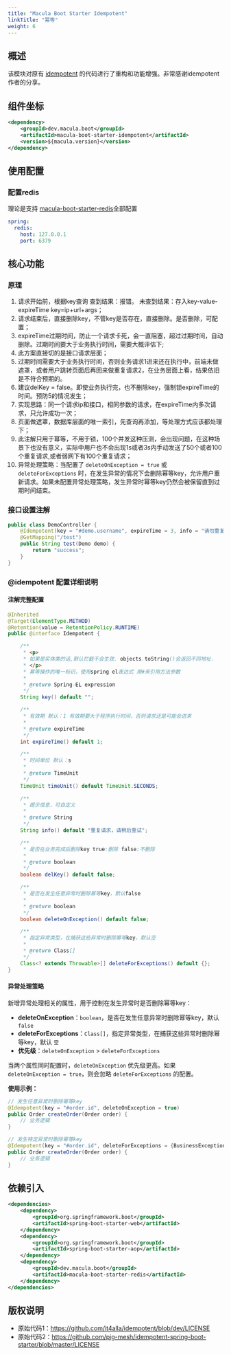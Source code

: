 ```yaml
---
title: "Macula Boot Starter Idempotent"
linkTitle: "幂等"
weight: 6
---
```

## 概述

该模块对原有 [idempotent](https://github.com/it4alla/idempotent) 的代码进行了重构和功能增强。非常感谢idempotent 作者的分享。



## 组件坐标

```xml
<dependency>
    <groupId>dev.macula.boot</groupId>
    <artifactId>macula-boot-starter-idempotent</artifactId>
    <version>${macula.version}</version>
</dependency>
```



## 使用配置

### 配置redis

理论是支持 [macula-boot-starter-redis](../../框架基础/redis)全部配置

```yaml
spring:
  redis:
    host: 127.0.0.1
    port: 6379
```



## 核心功能

### 原理

1. 请求开始前，根据key查询 查到结果：报错。 未查到结果：存入key-value-expireTime key=ip+url+args；
2. 请求结束后，直接删除key，不管key是否存在，直接删除。是否删除，可配置；
3. expireTime过期时间，防止一个请求卡死，会一直阻塞，超过过期时间，自动删除。过期时间要大于业务执行时间，需要大概评估下;
4. 此方案直接切的是接口请求层面；
5. 过期时间需要大于业务执行时间，否则业务请求1进来还在执行中，前端未做遮罩，或者用户跳转页面后再回来做重复请求2，在业务层面上看，结果依旧是不符合预期的。
6. 建议delKey = false。即使业务执行完，也不删除key，强制锁expireTime的时间。预防5的情况发生；
7. 实现思路：同一个请求ip和接口，相同参数的请求，在expireTime内多次请求，只允许成功一次；
8. 页面做遮罩，数据库层面的唯一索引，先查询再添加，等处理方式应该都处理下；
9. 此注解只用于幂等，不用于锁，100个并发这种压测，会出现问题，在这种场景下也没有意义，实际中用户也不会出现1s或者3s内手动发送了50个或者100个重复请求,或者弱网下有100个重复请求；
10. 异常处理策略：当配置了 `deleteOnException = true` 或 `deleteForExceptions` 时，在发生异常的情况下会删除幂等key，允许用户重新请求。如果未配置异常处理策略，发生异常时幂等key仍然会被保留直到过期时间结束。

### 接口设置注解

```java
public class DemoController {
    @Idempotent(key = "#demo.username", expireTime = 3, info = "请勿重复查询")
    @GetMapping("/test")
    public String test(Demo demo) {
        return "success";
    }
}
```

### @idempotent 配置详细说明

#### 注解完整配置

```java
@Inherited
@Target(ElementType.METHOD)
@Retention(value = RetentionPolicy.RUNTIME)
public @interface Idempotent {

    /**
     * <p>
     * 如果是实体类的话,默认拦截不会生效. objects.toString()会返回不同地址.
     * </p>
     * 幂等操作的唯一标识，使用spring el表达式 用#来引用方法参数
     *
     * @return Spring-EL expression
     */
    String key() default "";

    /**
     * 有效期 默认：1 有效期要大于程序执行时间，否则请求还是可能会进来
     *
     * @return expireTime
     */
    int expireTime() default 1;

    /**
     * 时间单位 默认：s
     *
     * @return TimeUnit
     */
    TimeUnit timeUnit() default TimeUnit.SECONDS;

    /**
     * 提示信息，可自定义
     *
     * @return String
     */
    String info() default "重复请求，请稍后重试";

    /**
     * 是否在业务完成后删除key true:删除 false:不删除
     *
     * @return boolean
     */
    boolean delKey() default false;

    /**
     * 是否在发生任意异常时删除幂等key，默认false
     *
     * @return boolean
     */
    boolean deleteOnException() default false;

    /**
     * 指定异常类型，在捕获这些异常时删除幂等key，默认空
     *
     * @return Class[]
     */
    Class<? extends Throwable>[] deleteForExceptions() default {};
}
```

#### 异常处理策略

新增异常处理相关的属性，用于控制在发生异常时是否删除幂等key：

- **deleteOnException**：`boolean`，是否在发生任意异常时删除幂等key，默认 `false`
- **deleteForExceptions**：`Class[]`，指定异常类型，在捕获这些异常时删除幂等key，默认 `空`
- **优先级**：`deleteOnException` > `deleteForExceptions`

当两个属性同时配置时，`deleteOnException` 优先级更高。如果 `deleteOnException = true`，则会忽略 `deleteForExceptions` 的配置。

**使用示例：**

```java
// 发生任意异常时删除幂等key
@Idempotent(key = "#order.id", deleteOnException = true)
public Order createOrder(Order order) {
    // 业务逻辑
}

// 发生特定异常时删除幂等key
@Idempotent(key = "#order.id", deleteForExceptions = {BusinessException.class, SystemException.class})
public Order createOrder(Order order) {
    // 业务逻辑
}
```



## 依赖引入

```xml
<dependencies>
    <dependency>
        <groupId>org.springframework.boot</groupId>
        <artifactId>spring-boot-starter-web</artifactId>
    </dependency>
    <dependency>
        <groupId>org.springframework.boot</groupId>
        <artifactId>spring-boot-starter-aop</artifactId>
    </dependency>
    <dependency>
        <groupId>dev.macula.boot</groupId>
        <artifactId>macula-boot-starter-redis</artifactId>
    </dependency>
</dependencies>
```



## 版权说明

- 原始代码1：https://github.com/it4alla/idempotent/blob/dev/LICENSE
- 原始代码2：https://github.com/pig-mesh/idempotent-spring-boot-starter/blob/master/LICENSE

